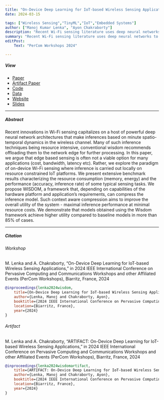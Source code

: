 ```yaml
---
title: "On-Device Deep Learning for IoT-based Wireless Sensing Applications" 
date: 2024-03-15

tags: ["Wireless Sensing","TinyML","IoT","Embedded Systems"]
author: ["Manoj Kumar Lenka", "Ayon Chakraborty"]
description: "Recent Wi-Fi sensing literature uses deep neural networks to analyze wireless channel dynamics. This being a resource intensive process is usually carried out at the edge, but this isn't always practical due to cost and bandwidth constraints. We propose on-device sensing for IoT platforms, introducing WISDOM to optimize inference models based on hardware and application needs. WISDOM achieves better utility than baseline models in over 85% of cases. It will be published in proceedings of PerCom Workshop 2024, Biarritz, France." 
summary: "Recent Wi-Fi sensing literature uses deep neural networks to analyze wireless channel dynamics. This being a resource intensive process is usually carried out at the edge, but this isn't always practical due to cost and bandwidth constraints. We propose on-device sensing for IoT platforms, introducing WISDOM to optimize inference models based on hardware and application needs. WISDOM achieves better utility than baseline models in over 85% of cases. It will be published in proceedings of PerCom Workshop 2024, Biarritz, France." 
editPost:
    Text: "PerCom Workshops 2024"

---
```


##### View

+ [Paper](wisdom.pdf)
+ [Artifact Paper](artifact_wisdom.pdf)
+ [Code](https://github.com/senselab-iitm/wisdom)
+ [Data](https://drive.google.com/drive/u/2/folders/13Crp-owAzkjZVH85AhisW9Yfi78wsoMf)
+ [Website](http://cse.iitm.ac.in/~sense/wisdom/)
+ [Slides](slides_wisdom.pdf)

---

##### Abstract

Recent innovations in Wi-Fi sensing capitalizes on a host of powerful deep neural network architectures that make inferences based on minute spatio-temporal dynamics in the wireless channel.
Many of such inference techniques being resource intensive, conventional wisdom recommends offloading them to the network edge for further processing.
In this paper, we argue that edge based sensing is often not a viable option for many applications (cost, bandwidth, latency etc).
Rather, we explore the paradigm of on-device Wi-Fi sensing where inference is carried out locally on resource constrained IoT platforms.
We present extensive benchmark results characterizing the resource consumption (memory, energy) and the performance (accuracy, inference rate) of some typical sensing tasks.
We propose WISDOM, a framework that, depending on capabilities of the hardware platform and application’s requirements, can compress the inference model. Such context aware compression aims to improve the overall utility of the system - maximal inference performance at minimal resource costs.
We demonstrate that models obtained using the Wisdom framework achieve higher utility compared to baseline models in more than 85% of cases.

---

##### Citation

###### Workshop

M. Lenka and A. Chakraborty, “On-Device Deep Learning for IoT-based Wireless Sensing Applications,” in 2024 IEEE International Conference on Pervasive Computing and Communications Workshops and other Affiliated Events (PerCom Workshops), Biarritz, France, 2024

```BibTeX
@inproceedings{lenka2024wisdom,
	title={On-Device Deep Learning for IoT-based Wireless Sensing Applications},
	author={Lenka, Manoj and Chakraborty, Ayon},
	booktitle={2024 IEEE International Conference on Pervasive Computing and Communications Workshops and other Affiliated Events (PerCom Workshops)},
    location={Biarritz, France},
	year={2024}
}
```
###### Artifact

M. Lenka and A. Chakraborty, “ARTIFACT: On-Device Deep Learning for IoT-based Wireless Sensing Applications,” in 2024 IEEE International Conference on Pervasive Computing and Communications Workshops and other Affiliated Events (PerCom Workshops), Biarritz, France, 2024

```BibTeX
@inproceedings{lenka2024wisdomartifact,
	title={ARTIFACT: On-Device Deep Learning for IoT-based Wireless Sensing Applications},
	author={Lenka, Manoj and Chakraborty, Ayon},
	booktitle={2024 IEEE International Conference on Pervasive Computing and Communications Workshops and other Affiliated Events (PerCom Workshops)},
    location={Biarritz, France},
	year={2024}
}
```


